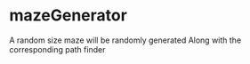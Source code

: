 # mazeGenerator
A random size maze will be randomly generated
Along with the corresponding path finder
